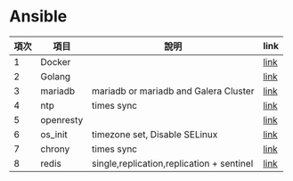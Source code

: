 # Ansible 



|項次 | 項目 | 說明|link|
| --  | --- | --- |---|
| 1| Docker|  |[link](https://github.com/vincent119/ansible-work/tree/main/roles/Docker) |
|2| Golang| |[link](https://github.com/vincent119/ansible-work/tree/main/roles/Go)  |
|3| mariadb| mariadb or mariadb and Galera Cluster|[link](https://github.com/vincent119/ansible-work/tree/main/roles/mariadb) |
|4| ntp |times sync | [link](https://github.com/vincent119/ansible-work/tree/main/roles/ntp)|
|5| openresty| |[link](https://github.com/vincent119/ansible-work/tree/main/roles/openresty) |
|6| os_init| timezone set, Disable SELinux |[link](https://github.com/vincent119/ansible-work/tree/main/roles/os_init) |
|7| chrony |  times sync | [link](https://github.com/vincent119/ansible-work/tree/main/roles/Chrony)|
|8| redis | single,replication,replication + sentinel    |  [link](https://github.com/vincent119/ansible-work/tree/main/roles/Redis) |